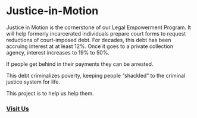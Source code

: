 # Justice-in-Motion

<p>
  Justice in Motion is the cornerstone of our Legal Empowerment Program. It will help formerly incarcerated individuals prepare court forms to request reductions of court-imposed debt. For decades, this debt has been accruing interest at at least 12%. Once it goes to a private collection agency, interest increases to 19% to 50%.
</p>
<p>  
If people get behind in their payments they can be arrested.
</p>

<p>
  This debt criminalizes poverty, keeping people “shackled” to the criminal justice system for life.
</p>

<p>  
This project is to help us help them.
</p>

### [Visit Us](https://www.livingwithconviction.org/)
